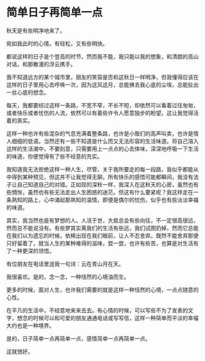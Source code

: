 # 简单日子再简单一点


秋天是有些明净地来了。 

宛如我此时的心情，有轻松，又有些明快。 

都说这样的日子是个登高的时节，然而我不能，我只能以我的想象，和清朗的高山对话，和那散漫的浮云携手。 

我不知道远方的某个城市里，朋友的笑容是否和这秋日一样明净，但我懂得应该在这样的日子里用心去呼唤一次，因为这风这月，总能拂去我心底的尘埃，总能扯出一丝心底的想念。 

每天，我都要经过这样一条路，不宽不窄，不长不短，却依然可以看着过往匆匆，或者快乐或者忧伤的人流，依然可以有着些许令人愿意独步的盼望。这让我觉得活着的真实。 

这样一种也许有些混杂的气息充满着整条路，也许是小贩们的高声叫卖，也许是情人细细的低语。当然还有一些不知道是什么而又无法形容的生活味道。将自己溶入这样的生活潮中，不要刻意，只需要用上一点点的心去体味，深深地呼吸一下生活的味道，你便觉得有了些不经意的充实。 

我知道我无法拒绝这样一种人生，尽管，关于我所要走的每一段路，我似乎都能从中得到某种预见，但这并不让我觉得无聊。所有快乐的感悟可能都瞬间，我没有法子让自己知道自己的对错。正如现的深秋一样，我深入在这秋天的心房，虽然也有些惆怅，虽然也有些无法走出人生困惑的迷茫。但这有什么要紧呢？我这样走在一条熟知的路上，心中涌起那熟知的温情，即便是偶尔的忧伤，似乎也有些淡淡幸福的味道。 

其实，我当然也是有梦想的人。人活于世，大抵总会有些向往，不一定很高很远，然而总不能说没有。有些梦其实离我们的生活有些远，我们试图扔掉，然而它总能在我们以为遗忘的时候，依稀出现在我们眼前，让人不忍舍弃。既然不能舍弃那便只好留着了，就当人生的某种难得的滋味，尝一尝，也许有些苦，也算是对生活有了一种更深的领悟。 

有位朋友在电话里送我一句诗：云在青山月在天。 

我很喜欢。是的，念一念，一种恬然的心境油而生。 

更多的时候，面对人生，也许我们需要的就是这样一种恬然的心境，一点点随意的心性。 

在平凡的生活中，不经意地来来去去。有心情的时候，可以写些不为了发表的文字，想念的时候可以和可爱的朋友通通电话或写写信，这样一种简单而平淡的幸福大约也是一种境界。 

是的，日子简单一点再简单一点，感情简单一点再简单一点。 

这就很好。
  